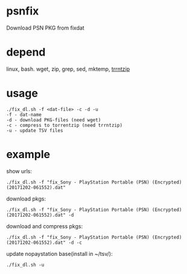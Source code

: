 # psnfix
Download PSN PKG from fixdat

# depend
linux, bash. wget, zip, grep, sed, mktemp, [trrntzip](https://sourceforge.net/projects/trrntzip/)

# usage
```
./fix_dl.sh -f <dat-file> -c -d -u
-f - dat-name
-d - download PKG-files (need wget)
-c - compress to torrentzip (need trrntzip)
-u - update TSV files
```

# example
show urls:
```
./fix_dl.sh -f "fix_Sony - PlayStation Portable (PSN) (Encrypted) (20171202-061552).dat"
```

download pkgs:
```
./fix_dl.sh -f "fix_Sony - PlayStation Portable (PSN) (Encrypted) (20171202-061552).dat" -d
```

download and compress pkgs:
```
./fix_dl.sh -f "fix_Sony - PlayStation Portable (PSN) (Encrypted) (20171202-061552).dat" -d -c
```

update nopaystation base(install in ~/tsv/):
```
./fix_dl.sh -u
```